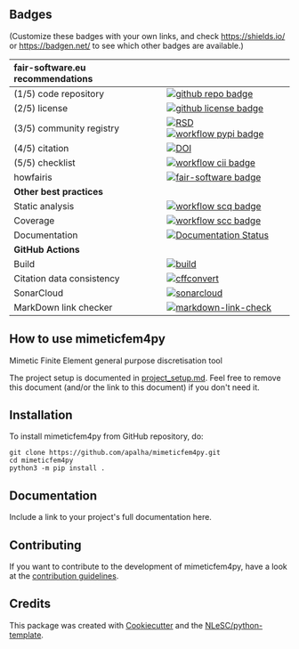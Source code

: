 ## Badges

(Customize these badges with your own links, and check https://shields.io/ or https://badgen.net/ to see which other badges are available.)

| fair-software.eu recommendations | |
| :-- | :--  |
| (1/5) code repository              | [![github repo badge](https://img.shields.io/badge/github-repo-000.svg?logo=github&labelColor=gray&color=blue)](https://github.com/apalha/mimeticfem4py) |
| (2/5) license                      | [![github license badge](https://img.shields.io/github/license/mimeticFEM4py/mimeticfem4py)](https://github.com/apalha/mimeticfem4py) |
| (3/5) community registry           | [![RSD](https://img.shields.io/badge/rsd-mimeticfem4py-00a3e3.svg)](https://www.research-software.nl/software/mimeticfem4py) [![workflow pypi badge](https://img.shields.io/pypi/v/mimeticfem4py.svg?colorB=blue)](https://pypi.python.org/project/mimeticfem4py/) |
| (4/5) citation                     | [![DOI](https://zenodo.org/badge/DOI/<replace-with-created-DOI>.svg)](https://doi.org/<replace-with-created-DOI>) |
| (5/5) checklist                    | [![workflow cii badge](https://bestpractices.coreinfrastructure.org/projects/<replace-with-created-project-identifier>/badge)](https://bestpractices.coreinfrastructure.org/projects/<replace-with-created-project-identifier>) |
| howfairis                          | [![fair-software badge](https://img.shields.io/badge/fair--software.eu-%E2%97%8F%20%20%E2%97%8F%20%20%E2%97%8F%20%20%E2%97%8F%20%20%E2%97%8B-yellow)](https://fair-software.eu) |
| **Other best practices**           | &nbsp; |
| Static analysis                    | [![workflow scq badge](https://sonarcloud.io/api/project_badges/measure?project=mimeticFEM4py_mimeticfem4py&metric=alert_status)](https://sonarcloud.io/dashboard?id=mimeticFEM4py_mimeticfem4py) |
| Coverage                           | [![workflow scc badge](https://sonarcloud.io/api/project_badges/measure?project=mimeticFEM4py_mimeticfem4py&metric=coverage)](https://sonarcloud.io/dashboard?id=mimeticFEM4py_mimeticfem4py) |
| Documentation                      | [![Documentation Status](https://readthedocs.org/projects/mimeticfem4py/badge/?version=latest)](https://mimeticfem4py.readthedocs.io/en/latest/?badge=latest) |
| **GitHub Actions**                 | &nbsp; |
| Build                              | [![build](https://github.com/apalha/mimeticfem4py/actions/workflows/build.yml/badge.svg)](https://github.com/apalha/mimeticfem4py/actions/workflows/build.yml) |
| Citation data consistency               | [![cffconvert](https://github.com/apalha/mimeticfem4py/actions/workflows/cffconvert.yml/badge.svg)](https://github.com/apalha/mimeticfem4py/actions/workflows/cffconvert.yml) |
| SonarCloud                         | [![sonarcloud](https://github.com/apalha/mimeticfem4py/actions/workflows/sonarcloud.yml/badge.svg)](https://github.com/apalha/mimeticfem4py/actions/workflows/sonarcloud.yml) |
| MarkDown link checker              | [![markdown-link-check](https://github.com/apalha/mimeticfem4py/actions/workflows/markdown-link-check.yml/badge.svg)](https://github.com/apalha/mimeticfem4py/actions/workflows/markdown-link-check.yml) |

## How to use mimeticfem4py

Mimetic Finite Element general purpose discretisation tool

The project setup is documented in [project_setup.md](project_setup.md). Feel free to remove this document (and/or the link to this document) if you don't need it.

## Installation

To install mimeticfem4py from GitHub repository, do:

```console
git clone https://github.com/apalha/mimeticfem4py.git
cd mimeticfem4py
python3 -m pip install .
```

## Documentation

Include a link to your project's full documentation here.

## Contributing

If you want to contribute to the development of mimeticfem4py,
have a look at the [contribution guidelines](CONTRIBUTING.md).

## Credits

This package was created with [Cookiecutter](https://github.com/audreyr/cookiecutter) and the [NLeSC/python-template](https://github.com/NLeSC/python-template).
